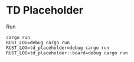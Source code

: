 # TD Placeholder
Run
```
cargo run
RUST_LOG=debug cargo run
RUST_LOG=td_placeholder=debug cargo run
RUST_LOG=td_placeholder::board=debug cargo run
```
